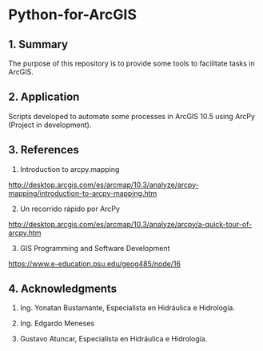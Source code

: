 # Python-for-ArcGIS

## 1. Summary

The purpose of this repository is to provide some tools to facilitate tasks in ArcGIS.

## 2. Application

Scripts developed to automate some processes in ArcGIS 10.5 using ArcPy (Project in development).

## 3. References

1. Introduction to arcpy.mapping

http://desktop.arcgis.com/es/arcmap/10.3/analyze/arcpy-mapping/introduction-to-arcpy-mapping.htm

2. Un recorrido rápido por ArcPy

http://desktop.arcgis.com/es/arcmap/10.3/analyze/arcpy/a-quick-tour-of-arcpy.htm

3. GIS Programming and Software Development

https://www.e-education.psu.edu/geog485/node/16

## 4. Acknowledgments

1. Ing. Yonatan Bustamante, Especialista en Hidráulica e Hidrología.

2. Ing. Edgardo Meneses

3. Gustavo Atuncar, Especialista en Hidráulica e Hidrología.
